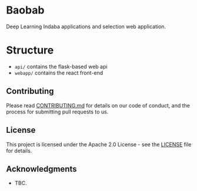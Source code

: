 # Baobab

Deep Learning Indaba applications and selection web application.

# Structure

- `api/` contains the flask-based web api
- `webapp/` contains the react front-end

## Contributing

Please read [CONTRIBUTING.md](CONTRIBUTING.md) for details on our code of conduct, and the process for submitting pull requests to us.


## License

This project is licensed under the Apache 2.0 License - see the [LICENSE](LICENSE) file for details.

## Acknowledgments

* TBC.
